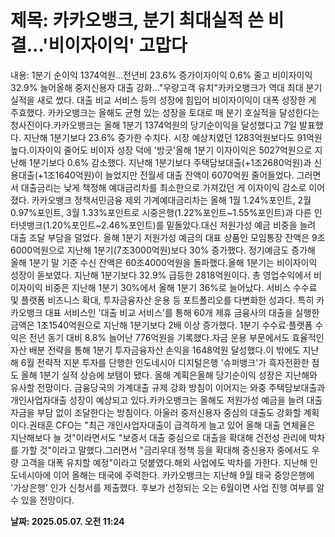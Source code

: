 # **제목: 카카오뱅크, 분기 최대실적 쓴 비결…'비이자이익' 고맙다**

  내용: 1분기 순이익 1374억원…전년비 23.6% 증가이자이익 0.6% 줄고 비이자이익 32.9% 늘어올해 중저신용자 대출 강화…"우량고객 유치"카카오뱅크가 역대 최대 분기 실적을 새로 썼다. 대출 비교 서비스 등의 성장에 힘입어 비이자이익이 대폭 성장한 게 주효했다. 카카오뱅크는 올해도 균형 있는 성장을 토대로 매 분기 호실적을 달성한다는 청사진이다.카카오뱅크는 올해 1분기 1374억원의 당기순이익을 달성했다고 7일 발표했다. 지난해 1분기보다 23.6% 증가한 수치다. 시장 예상치였던 1283억원보다도 91억원 높다.이자이익 줄어도 비이자 성장 덕에 '방긋'올해 1분기 이자이익은 5027억원으로 지난해 1분기보다 0.6% 감소했다. 지난해 1분기보다 주택담보대출(+1조2680억원)과 신용대출(+1조1640억원)이 늘었지만 전월세 대출 잔액이 6070억원 줄어들었다. 그러면서 대출금리는 낮게 책정해 예대금리차를 최소한으로 가져갔던 게 이자이익 감소로 이어졌다. 카카오뱅크 정책서민금융 제외 가계예대금리차는 올해 1월 1.24%포인트, 2월 0.97%포인트, 3월 1.33%포인트로 시중은행(1.22%포인트~1.55%포인트)과 다른 인터넷뱅크(1.20%포인트~2.46%포인트)를 밑돌았다.대신 저원가성 예금 비중을 늘려 대출 조달 부담을 덜었다. 올해 1분기 저원가성 예금의 대표 상품인 모임통장 잔액은 9조6000억원으로 지난해 1분기(7조3000억원)보다 30% 증가했다. 정기예금도 증가해 올해 1분기 말 기준 수신 잔액은 60조4000억원을 돌파했다.올해 1분기는 비이자이익 성장이 돋보였다. 지난해 1분기보다 32.9% 급등한 2818억원이다. 총 영업수익에서 비이자이익 비중은 지난해 1분기 30%에서 올해 1분기 36%로 늘어났다. 서비스 수수료 및 플랫폼 비즈니스 확대, 투자금융자산 운용 등 포트폴리오를 다변화한 성과다. 특히 카카오뱅크 대표 서비스인 '대출 비교 서비스'를 통해 60개 제휴 금융사의 대출을 실행한 금액은 1조1540억원으로 지난해 1분기보다 2배 이상 증가했다. 1분기 수수료·플랫폼 수익은 전년 동기 대비 8.8% 늘어난 776억원을 기록했다.자금 운용 부문에서도 효율적인 자산 배분 전략을 통해 1분기 투자금융자산 손익을 1648억원 달성했다.이 밖에도 지난해 6월 전략적 지분 투자를 단행한 인도네시아 디지털은행 '슈퍼뱅크'가 흑자전환한 점도 올해 1분기 실적 상승에 보탬이 됐다. 올해 계획은올해 당기순이익 성장은 지난해와 유사할 전망이다. 금융당국의 가계대출 규제 강화 방침이 이어지는 와중 주택담보대출과 개인사업자대출 성장이 예상되고 있다.카카오뱅크는 올해도 저원가성 예금을 늘려 대출 자금을 부담 없이 조달한다는 방침이다. 아울러 중저신용자 중심의 대출도 강화할 계획이다.권태훈 CFO는 "최근 개인사업자대출이 급격하게 늘고 있어 올해 대출 연체율은 지난해보다 늘 것"이라면서도 "보증서 대출 중심으로 대출을 확대해 건전성 관리에 박차를 가할 것"이라고 말했다.그러면서 "금리우대 정책 등을 확대해 중신용자 중에서도 우량 고객을 대폭 유치할 예정"이라고 덧붙였다.해외 사업에도 박차를 가한다. 지난해 인도네시아에 이어 올해는 태국에 주력한다. 카카오뱅크는 지난해 9월 태국 중앙은행에 '가상은행' 인가 신청서를 제출했다. 후보가 선정되는 오는 6월이면 사업 진행 여부를 알 수 있을 전망이다.

  **날짜: 2025.05.07. 오전 11:24**
